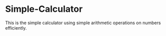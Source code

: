 # Simple-Calculator
This is the simple calculator using simple arithmetic operations on numbers efficiently.
